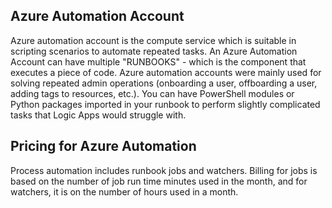 ## Azure Automation Account

Azure automation account is the compute service which is suitable in scripting scenarios to automate repeated tasks.
An Azure Automation Account can have multiple "RUNBOOKS" - which is the component that executes a piece of code.
Azure automation accounts were mainly used for solving repeated admin operations (onboarding a user, offboarding a user, adding tags to resources, etc.). You can have PowerShell modules or Python packages imported in your runbook to perform slightly complicated tasks that Logic Apps would struggle with.

## Pricing for Azure Automation

Process automation includes runbook jobs and watchers. Billing for jobs is based on the number of job run time minutes used in the month, and for watchers, it is on the number of hours used in a month.
